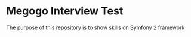 Megogo Interview Test
========================

The purpose of this repository is to show skills on Symfony 2 framework